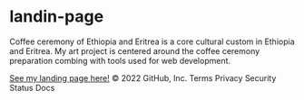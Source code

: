 # landin-page


Coffee ceremony of Ethiopia and Eritrea is a core cultural custom in Ethiopia and Eritrea. My art project is centered around the coffee ceremony preparation combing with tools used for web development.



[See my landing page here!](https://aron-helu.github.io/landin-page/
)
© 2022 GitHub, Inc.
Terms
Privacy
Security
Status
Docs
